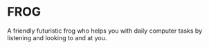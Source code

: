 # FROG
A friendly futuristic frog who helps you with daily computer tasks by listening and looking to and at you.
